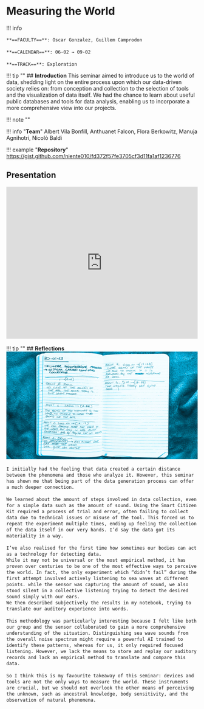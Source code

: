 # Measuring the World

!!! info 
    
    **==FACULTY==**: Oscar Gonzalez, Guillem Camprodon    

    **==CALENDAR==**: 06-02 → 09-02

    **==TRACK==**: Exploration

<div style="clear:both;"></div>

!!! tip ""
    ## **Introduction**
    This seminar aimed to introduce us to the world of data, shedding light on the entire process upon which our data-driven society relies on: from conception and collection to the selection of tools and the visualization of data itself. We had the chance to learn about useful public databases and tools for data analysis, enabling us to incorporate a more comprehensive view into our projects.

!!! note ""

!!! info "**Team**"
    Albert Vila Bonfill, Anthuanet Falcon, Flora Berkowitz, Manuja Agnihotri, Nicolò Baldi 

!!! example "**Repository**"
    https://gist.github.com/niente010/fd372f57fe3705cf3d11fa1af1236776

## **Presentation**

<iframe src="https://docs.google.com/presentation/d/e/2PACX-1vSZtivQuxINoEJJEq0CZNooLLts8k-cPOOm2hRXW7us2ohm9G_VCL8YGVxwE6HhNdpe5DrxKVvlpJcr/embed?start=false&loop=false&delayms=3000" 
frameborder="0" 
width="100%" 
height="400" 
allowfullscreen="true" 
mozallowfullscreen="true" 
webkitallowfullscreen="true"></iframe>

!!! tip ""
    ## **Reflections**
    ![](../images/MTW01.jpg)
    
    I initially had the feeling that data created a certain distance between the phenomena and those who analyze it. However, this seminar has shown me that being part of the data generation process can offer a much deeper connection.

    We learned about the amount of steps involved in data collection, even for a simple data such as the amount of sound. Using the Smart Citizen Kit required a process of trial and error, often failing to collect data due to technical issues or misuse of the tool. This forced us to repeat the experiment multiple times, ending up feeling the collection of the data itself in our very hands. I’d say the data got its materiality in a way. 

    I’ve also realised for the first time how sometimes our bodies can act as a technology for detecting data. 
    While it may not be universal or the most empirical method, it has proven over centuries to be one of the most effective ways to perceive the world. In fact, the only experiment which “didn’t fail” during the first attempt involved actively listening to sea waves at different points. while the sensor was capturing the amount of sound, we also stood silent in a collective listening trying to detect the desired sound simply with our ears. 
    We then described subjectively the results in my notebook, trying to translate our auditory experience into words.

    This methodology was particularly interesting because I felt like both our group and the sensor collaborated to gain a more comprehensive understanding of the situation. Distinguishing sea wave sounds from the overall noise spectrum might require a powerful AI trained to identify these patterns, whereas for us, it only required focused listening. However, we lack the means to store and replay our auditory records and lack an empirical method to translate and compare this data.

    So I think this is my favourite takeaway of this seminar: devices and tools are not the only ways to measure the world. These instruments are crucial, but we should not overlook the other means of perceiving the unknown, such as ancestral knowledge, body sensitivity, and the observation of natural phenomena.
